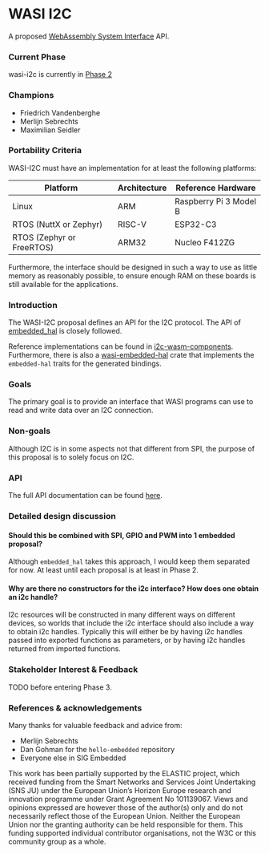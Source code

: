 # WASI I2C

A proposed [WebAssembly System Interface](https://github.com/WebAssembly/WASI) API.

### Current Phase

wasi-i2c is currently in [Phase 2](https://github.com/WebAssembly/WASI/blob/main/Proposals.md#phase-2---proposed-spec-text-available-cg--wg)

### Champions

- Friedrich Vandenberghe
- Merlijn Sebrechts
- Maximilian Seidler

### Portability Criteria

WASI-I2C must have an implementation for at least the following platforms:

| Platform                  | Architecture  | Reference Hardware     |
| ------------------------- | ------------- | ---------------------- |
| Linux                     | ARM           | Raspberry Pi 3 Model B |
| RTOS (NuttX or Zephyr)    | RISC-V        | ESP32-C3               |
| RTOS (Zephyr or FreeRTOS) | ARM32         | Nucleo F412ZG          |

Furthermore, the interface should be designed in such a way to use as little memory as reasonably possible, to ensure enough RAM on these boards is still available for the applications.

### Introduction

The WASI-I2C proposal defines an API for the I2C protocol. The API of [embedded_hal](https://github.com/rust-embedded/embedded-hal) is closely followed.

Reference implementations can be found in [i2c-wasm-components](https://github.com/Zelzahn/i2c-wasm-components). Furthermore, there is also a [wasi-embedded-hal](https://crates.io/crates/wasi-embedded-hal) crate that implements the `embedded-hal` traits for the generated bindings.

### Goals

The primary goal is to provide an interface that WASI programs can use to read and write data over an I2C connection.

### Non-goals

Although I2C is in some aspects not that different from SPI, the purpose of this proposal is to solely focus on I2C.

### API

The full API documentation can be found [here](wasi-proposal-template.md).

### Detailed design discussion

#### Should this be combined with SPI, GPIO and PWM into 1 embedded proposal?

Although `embedded_hal` takes this approach, I would keep them separated for now. At least until each proposal is at least in Phase 2.

#### Why are there no constructors for the i2c interface? How does one obtain an i2c handle?

I2c resources will be constructed in many different ways on different devices, so worlds that include the i2c interface should also include a way to obtain i2c handles. Typically this will either be by having i2c handles passed into exported functions as parameters, or by having i2c handles returned from imported functions.

### Stakeholder Interest & Feedback

TODO before entering Phase 3.

### References & acknowledgements

Many thanks for valuable feedback and advice from:

- Merlijn Sebrechts
- Dan Gohman for the `hello-embedded` repository
- Everyone else in SIG Embedded

This work has been partially supported by the ELASTIC project, which received funding from the Smart Networks and Services Joint Undertaking (SNS JU) under the European Union’s Horizon Europe research and innovation programme under Grant Agreement No 101139067. Views and opinions expressed are however those of the author(s) only and do not necessarily reflect those of the European Union. Neither the European Union nor the granting authority can be held responsible for them. This funding supported individual contributor organisations, not the W3C or this community group as a whole.
